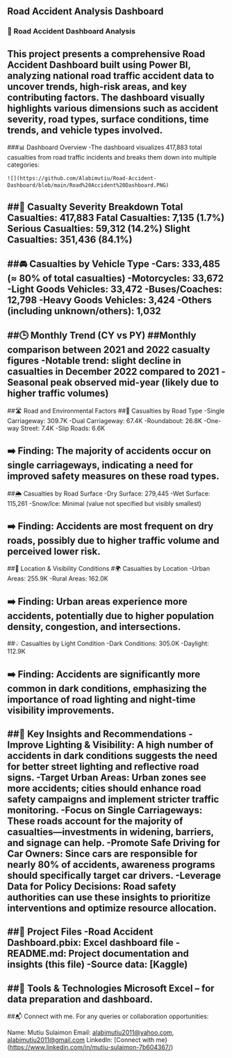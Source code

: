 ## Road Accident Analysis Dashboard

### 🚦 Road Accident Dashboard Analysis
This project presents a comprehensive Road Accident Dashboard built using Power BI, analyzing national road traffic accident data to uncover trends, high-risk areas, and key contributing factors. The dashboard visually highlights various dimensions such as accident severity, road types, surface conditions, time trends, and vehicle types involved.
---
###📊 Dashboard Overview
-The dashboard visualizes 417,883 total casualties from road traffic incidents and breaks them down into multiple categories:

    ![](https://github.com/Alabimutiu/Road-Accident-Dashboard/blob/main/Road%20Accident%20Dashboard.PNG)

##🔢 Casualty Severity Breakdown
Total Casualties: 417,883
Fatal Casualties: 7,135 (1.7%)
Serious Casualties: 59,312 (14.2%)
Slight Casualties: 351,436 (84.1%)
---
##🚘 Casualties by Vehicle Type
-Cars: 333,485 (≈ 80% of total casualties)
-Motorcycles: 33,672
-Light Goods Vehicles: 33,472
-Buses/Coaches: 12,798
-Heavy Goods Vehicles: 3,424
-Others (including unknown/others): 1,032
---

##🕒 Monthly Trend (CY vs PY)
##Monthly comparison between 2021 and 2022 casualty figures
-Notable trend: slight decline in casualties in December 2022 compared to 2021
-Seasonal peak observed mid-year (likely due to higher traffic volumes)
---

##🛣️ Road and Environmental Factors
##🚧 Casualties by Road Type
-Single Carriageway: 309.7K
-Dual Carriageway: 67.4K
-Roundabout: 26.8K
-One-way Street: 7.4K
-Slip Roads: 6.6K

➡️ Finding: The majority of accidents occur on single carriageways, indicating a need for improved safety measures on these road types.
---

##🌦️ Casualties by Road Surface
-Dry Surface: 279,445
-Wet Surface: 115,261
-Snow/Ice: Minimal (value not specified but visibly smallest)

➡️ Finding: Accidents are most frequent on dry roads, possibly due to higher traffic volume and perceived lower risk.
---

##📍 Location & Visibility Conditions
#🌍 Casualties by Location
-Urban Areas: 255.9K
-Rural Areas: 162.0K

➡️ Finding: Urban areas experience more accidents, potentially due to higher population density, congestion, and intersections.
---

##💡 Casualties by Light Condition
-Dark Conditions: 305.0K
-Daylight: 112.9K

➡️ Finding: Accidents are significantly more common in dark conditions, emphasizing the importance of road lighting and night-time visibility improvements.
---
##📌 Key Insights and Recommendations
-Improve Lighting & Visibility: A high number of accidents in dark conditions suggests the need for better street lighting and reflective road signs.
-Target Urban Areas: Urban zones see more accidents; cities should enhance road safety campaigns and implement stricter traffic monitoring.
-Focus on Single Carriageways: These roads account for the majority of casualties—investments in widening, barriers, and signage can help.
-Promote Safe Driving for Car Owners: Since cars are responsible for nearly 80% of accidents, awareness programs should specifically target car drivers.
-Leverage Data for Policy Decisions: Road safety authorities can use these insights to prioritize interventions and optimize resource allocation.
---

##📁 Project Files
-Road Accident Dashboard.pbix: Excel dashboard file
-README.md: Project documentation and insights (this file)
-Source data: [Kaggle)
---

##📌 Tools & Technologies
Microsoft Excel – for data preparation and dashboard.
---

##📬 Connect with me.
For any queries or collaboration opportunities:

Name: Mutiu Sulaimon
Email: alabimutiu2011@yahoo.com, alabimutiu2011@gmail.com
LinkedIn: [Connect with me}(https://www.linkedin.com/in/mutiu-sulaimon-7b604367/)
